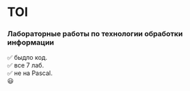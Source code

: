 # TOI
### Лабораторные работы по технологии обработки информации
  :white_check_mark: быдло код.  
  :white_check_mark: все 7 лаб.  
  :white_check_mark: не на Pascal.  
:smiley:
